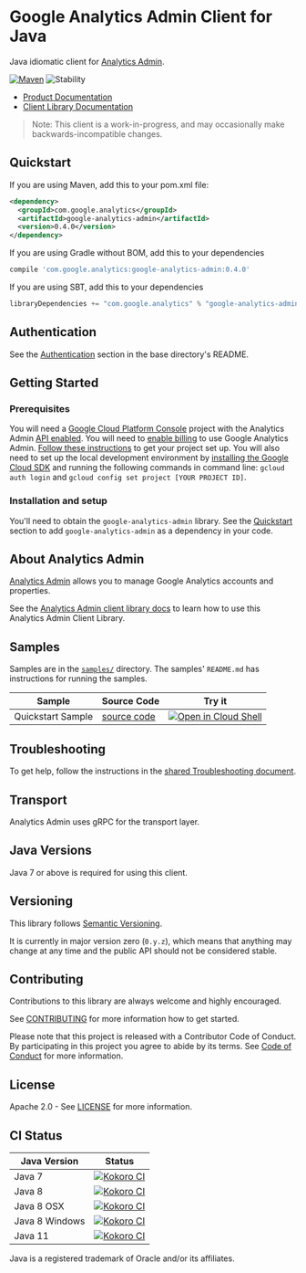 # Google Analytics Admin Client for Java

Java idiomatic client for [Analytics Admin][product-docs].

[![Maven][maven-version-image]][maven-version-link]
![Stability][stability-image]

- [Product Documentation][product-docs]
- [Client Library Documentation][javadocs]

> Note: This client is a work-in-progress, and may occasionally
> make backwards-incompatible changes.

## Quickstart


If you are using Maven, add this to your pom.xml file:

```xml
<dependency>
  <groupId>com.google.analytics</groupId>
  <artifactId>google-analytics-admin</artifactId>
  <version>0.4.0</version>
</dependency>
```

If you are using Gradle without BOM, add this to your dependencies
```Groovy
compile 'com.google.analytics:google-analytics-admin:0.4.0'
```

If you are using SBT, add this to your dependencies
```Scala
libraryDependencies += "com.google.analytics" % "google-analytics-admin" % "0.4.0"
```

## Authentication

See the [Authentication][authentication] section in the base directory's README.

## Getting Started

### Prerequisites

You will need a [Google Cloud Platform Console][developer-console] project with the Analytics Admin [API enabled][enable-api].
You will need to [enable billing][enable-billing] to use Google Analytics Admin.
[Follow these instructions][create-project] to get your project set up. You will also need to set up the local development environment by
[installing the Google Cloud SDK][cloud-sdk] and running the following commands in command line:
`gcloud auth login` and `gcloud config set project [YOUR PROJECT ID]`.

### Installation and setup

You'll need to obtain the `google-analytics-admin` library.  See the [Quickstart](#quickstart) section
to add `google-analytics-admin` as a dependency in your code.

## About Analytics Admin


[Analytics Admin][product-docs] allows you to manage Google Analytics accounts and properties.

See the [Analytics Admin client library docs][javadocs] to learn how to
use this Analytics Admin Client Library.





## Samples

Samples are in the [`samples/`](https://github.com/googleapis/java-analytics-admin/tree/master/samples) directory. The samples' `README.md`
has instructions for running the samples.

| Sample                      | Source Code                       | Try it |
| --------------------------- | --------------------------------- | ------ |
| Quickstart Sample | [source code](https://github.com/googleapis/java-analytics-admin/blob/master/samples/snippets/src/main/java/com/example/analyticsadmin/QuickstartSample.java) | [![Open in Cloud Shell][shell_img]](https://console.cloud.google.com/cloudshell/open?git_repo=https://github.com/googleapis/java-analytics-admin&page=editor&open_in_editor=samples/snippets/src/main/java/com/example/analyticsadmin/QuickstartSample.java) |



## Troubleshooting

To get help, follow the instructions in the [shared Troubleshooting document][troubleshooting].

## Transport

Analytics Admin uses gRPC for the transport layer.

## Java Versions

Java 7 or above is required for using this client.

## Versioning


This library follows [Semantic Versioning](http://semver.org/).


It is currently in major version zero (``0.y.z``), which means that anything may change at any time
and the public API should not be considered stable.

## Contributing


Contributions to this library are always welcome and highly encouraged.

See [CONTRIBUTING][contributing] for more information how to get started.

Please note that this project is released with a Contributor Code of Conduct. By participating in
this project you agree to abide by its terms. See [Code of Conduct][code-of-conduct] for more
information.

## License

Apache 2.0 - See [LICENSE][license] for more information.

## CI Status

Java Version | Status
------------ | ------
Java 7 | [![Kokoro CI][kokoro-badge-image-1]][kokoro-badge-link-1]
Java 8 | [![Kokoro CI][kokoro-badge-image-2]][kokoro-badge-link-2]
Java 8 OSX | [![Kokoro CI][kokoro-badge-image-3]][kokoro-badge-link-3]
Java 8 Windows | [![Kokoro CI][kokoro-badge-image-4]][kokoro-badge-link-4]
Java 11 | [![Kokoro CI][kokoro-badge-image-5]][kokoro-badge-link-5]

Java is a registered trademark of Oracle and/or its affiliates.

[product-docs]: https://developers.google.com/analytics
[javadocs]: https://googleapis.dev/java/google-analytics-admin/latest/index.html
[kokoro-badge-image-1]: http://storage.googleapis.com/cloud-devrel-public/java/badges/java-analytics-admin/java7.svg
[kokoro-badge-link-1]: http://storage.googleapis.com/cloud-devrel-public/java/badges/java-analytics-admin/java7.html
[kokoro-badge-image-2]: http://storage.googleapis.com/cloud-devrel-public/java/badges/java-analytics-admin/java8.svg
[kokoro-badge-link-2]: http://storage.googleapis.com/cloud-devrel-public/java/badges/java-analytics-admin/java8.html
[kokoro-badge-image-3]: http://storage.googleapis.com/cloud-devrel-public/java/badges/java-analytics-admin/java8-osx.svg
[kokoro-badge-link-3]: http://storage.googleapis.com/cloud-devrel-public/java/badges/java-analytics-admin/java8-osx.html
[kokoro-badge-image-4]: http://storage.googleapis.com/cloud-devrel-public/java/badges/java-analytics-admin/java8-win.svg
[kokoro-badge-link-4]: http://storage.googleapis.com/cloud-devrel-public/java/badges/java-analytics-admin/java8-win.html
[kokoro-badge-image-5]: http://storage.googleapis.com/cloud-devrel-public/java/badges/java-analytics-admin/java11.svg
[kokoro-badge-link-5]: http://storage.googleapis.com/cloud-devrel-public/java/badges/java-analytics-admin/java11.html
[stability-image]: https://img.shields.io/badge/stability-alpha-orange
[maven-version-image]: https://img.shields.io/maven-central/v/com.google.analytics/google-analytics-admin.svg
[maven-version-link]: https://search.maven.org/search?q=g:com.google.analytics%20AND%20a:google-analytics-admin&core=gav
[authentication]: https://github.com/googleapis/google-cloud-java#authentication
[developer-console]: https://console.developers.google.com/
[create-project]: https://cloud.google.com/resource-manager/docs/creating-managing-projects
[cloud-sdk]: https://cloud.google.com/sdk/
[troubleshooting]: https://github.com/googleapis/google-cloud-common/blob/master/troubleshooting/readme.md#troubleshooting
[contributing]: https://github.com/googleapis/java-analytics-admin/blob/master/CONTRIBUTING.md
[code-of-conduct]: https://github.com/googleapis/java-analytics-admin/blob/master/CODE_OF_CONDUCT.md#contributor-code-of-conduct
[license]: https://github.com/googleapis/java-analytics-admin/blob/master/LICENSE
[enable-billing]: https://cloud.google.com/apis/docs/getting-started#enabling_billing
[enable-api]: https://console.cloud.google.com/flows/enableapi?apiid=analyticsadmin.googleapis.com
[libraries-bom]: https://github.com/GoogleCloudPlatform/cloud-opensource-java/wiki/The-Google-Cloud-Platform-Libraries-BOM
[shell_img]: https://gstatic.com/cloudssh/images/open-btn.png
